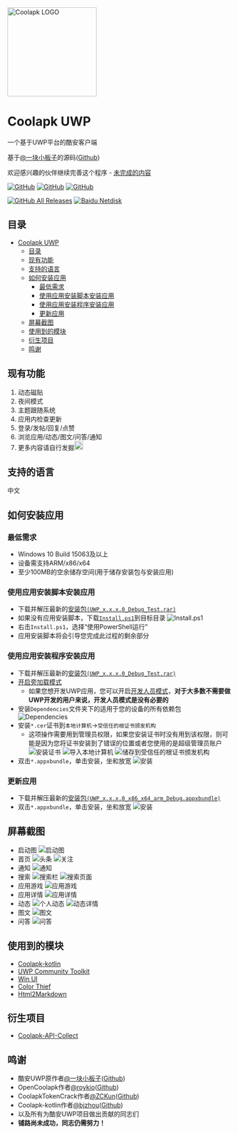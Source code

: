 <img alt="Coolapk LOGO" src="./logo.png" width="200px" />

# Coolapk UWP
一个基于UWP平台的酷安客户端

基于[@一块小板子](http://www.coolapk.com/u/695942)的源码([Github](https://github.com/oboard/CoolApk-UWP))

欢迎感兴趣的伙伴继续完善这个程序 - [未完成的内容](#未完成的内容)

<a href="https://github.com/Tangent-90/Coolapk-UWP/blob/master/LICENSE"><img alt="GitHub" src="https://img.shields.io/github/license/Tangent-90/Coolapk-UWP.svg?label=License&style=flat-square"></a>
<a href="https://github.com/Tangent-90/Coolapk-UWP/issues"><img alt="GitHub" src="https://img.shields.io/github/issues/Tangent-90/Coolapk-UWP.svg?label=Issues&style=flat-square"></a>
<a href="https://github.com/Tangent-90/Coolapk-UWP/stargazers"><img alt="GitHub" src="https://img.shields.io/github/stars/Tangent-90/Coolapk-UWP.svg?label=Stars&style=flat-square"></a>

<a href="https://github.com/Tangent-90/Coolapk-UWP/releases/latest"><img alt="GitHub All Releases" src="https://img.shields.io/github/downloads/Tangent-90/Coolapk-UWP/total.svg?label=DOWNLOAD&logo=github&style=for-the-badge"></a>
<a href="https://pan.baidu.com/s/1Wjy-CUfjm0sOHCKLwQEALQ"><img alt="Baidu Netdisk" src="https://img.shields.io/badge/download-%e5%af%86%e7%a0%81%ef%bc%9alIIl-magenta.svg?label=%e4%b8%8b%e8%bd%bd&logo=baidu&style=for-the-badge"></a>

## 目录
- [Coolapk UWP](#coolapk-uwp)
  - [目录](#目录)
  - [现有功能](#现有功能)
  - [支持的语言](#支持的语言)
  - [如何安装应用](#如何安装应用)
    - [最低需求](#最低需求)
    - [使用应用安装脚本安装应用](#使用应用安装脚本安装应用)
    - [使用应用安装程序安装应用](#使用应用安装程序安装应用)
    - [更新应用](#更新应用)
  - [屏幕截图](#屏幕截图)
  - [使用到的模块](#使用到的模块)
  - [衍生项目](#衍生项目)
  - [鸣谢](#鸣谢)

## 现有功能
1. 动态磁贴
2. 夜间模式
3. 主题跟随系统
4. 应用内检查更新
5. 登录/发帖/回复/点赞
6. 浏览应用/动态/图文/问答/通知
7. 更多内容请自行发掘<img alt="流汗滑稽" src="./CoolapkUWP (Feature2)/CoolapkUWP/Assets/Emoji/(流汗滑稽.png" width="20px" />

## 支持的语言
中文

## 如何安装应用
### 最低需求
- Windows 10 Build 15063及以上
- 设备需支持ARM/x86/x64
- 至少100MB的空余储存空间(用于储存安装包与安装应用)

### 使用应用安装脚本安装应用
- 下载并解压最新的[安装包`(UWP_x.x.x.0_Debug_Test.rar)`](https://github.com/Tangent-90/Coolapk-UWP/releases/latest)
- 如果没有应用安装脚本，下载[`Install.ps1`](Install.ps1)到目标目录
![Install.ps1](Images/Guides/Snipaste_2019-10-12_22-49-11.png)
- 右击`Install.ps1`，选择“使用PowerShell运行”
- 应用安装脚本将会引导您完成此过程的剩余部分

### 使用应用安装程序安装应用
- 下载并解压最新的[安装包`(UWP_x.x.x.0_Debug_Test.rar)`](https://github.com/Tangent-90/Coolapk-UWP/releases/latest)
- [开启旁加载模式](https://www.windowscentral.com/how-enable-windows-10-sideload-apps-outside-store)
  - 如果您想开发UWP应用，您可以开启[开发人员模式](https://docs.microsoft.com/zh-cn/windows/uwp/get-started/enable-your-device-for-development)，**对于大多数不需要做UWP开发的用户来说，开发人员模式是没有必要的**
- 安装`Dependencies`文件夹下的适用于您的设备的所有依赖包
![Dependencies](Images/Guides/Snipaste_2019-10-13_15-51-33.png)
- 安装`*.cer`证书到`本地计算机`→`受信任的根证书颁发机构`
  - 这项操作需要用到管理员权限，如果您安装证书时没有用到该权限，则可能是因为您将证书安装到了错误的位置或者您使用的是超级管理员账户
  ![安装证书](Images/Guides/Snipaste_2019-10-12_22-46-37.png)
  ![导入本地计算机](Images/Guides/Snipaste_2019-10-19_15-28-58.png)
  ![储存到受信任的根证书颁发机构](Images/Guides/Snipaste_2019-10-20_23-36-44.png)
- 双击`*.appxbundle`，单击安装，坐和放宽
![安装](Images/Guides/Snipaste_2019-10-13_12-42-40.png)

### 更新应用
- 下载并解压最新的[安装包`(UWP_x.x.x.0_x86_x64_arm_Debug.appxbundle)`](https://github.com/Tangent-90/Coolapk-UWP/releases/latest)
- 双击`*.appxbundle`，单击安装，坐和放宽
![安装](Images/Guides/Snipaste_2019-10-13_16-01-09.png)

## 屏幕截图
- 启动图
![启动图](Images/Screenshots/Snipaste_2021-08-05_22-17-14.png)
- 首页
![头条](Images/Screenshots/Snipaste_2021-08-05_22-23-13.png)
![关注](Images/Screenshots/Snipaste_2021-08-05_22-24-17.png)
- 通知
![通知](Images/Screenshots/Snipaste_2021-08-05_22-24-56.png)
- 搜索
![搜索栏](Images/Screenshots/Snipaste_2021-08-05_22-26-02.png)
![搜索页面](Images/Screenshots/Snipaste_2021-08-05_22-27-30.png)
- 应用游戏
![应用游戏](Images/Screenshots/Snipaste_2021-08-05_22-53-41.png)
- 应用详情
![应用详情](Images/Screenshots/Snipaste_2021-08-05_22-28-54.png)
- 动态
![个人动态](Images/Screenshots/Snipaste_2021-08-05_22-30-53.png)
![动态详情](Images/Screenshots/Snipaste_2021-08-05_22-32-20.png)
- 图文
![图文](Images/Screenshots/Snipaste_2021-08-05_22-34-28.png)
- 问答
![问答](Images/Screenshots/Snipaste_2021-08-05_22-38-51.png)

## 使用到的模块
- [Coolapk-kotlin](https://github.com/bjzhou/Coolapk-kotlin)
- [UWP Community Toolkit](https://github.com/Microsoft/UWPCommunityToolkit/)
- [Win UI](https://github.com/microsoft/microsoft-ui-xaml)
- [Color Thief](https://github.com/KSemenenko/ColorThief)
- [Html2Markdown](https://github.com/baynezy/Html2Markdown)

## 衍生项目
- [Coolapk-API-Collect](https://github.com/wherewhere/Coolapk-API-Collect "Coolapk-API-Collect")

## 鸣谢
- 酷安UWP原作者[@一块小板子](http://www.coolapk.com/u/695942)([Github](https://github.com/oboard))
- OpenCoolapk作者[@roykio](http://www.coolapk.com/u/703542)([Github](https://github.com/roykio))
- CoolapkTokenCrack作者[@ZCKun](http://www.coolapk.com/u/654147)([Github](https://github.com/ZCKun))
- Coolapk-kotlin作者[@bjzhou](http://www.coolapk.com/u/528097)([Github](https://github.com/bjzhou))
- 以及所有为酷安UWP项目做出贡献的同志们
- **铺路尚未成功，同志仍需努力！**
